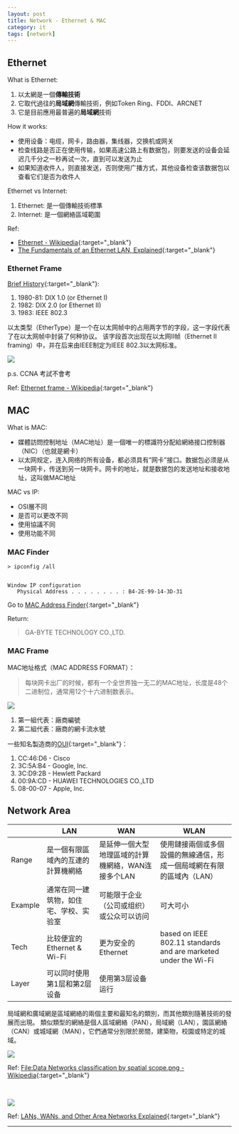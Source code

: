 ```yaml
---
layout: post
title: Network - Ethernet & MAC
category: it
tags: [network]
---
```


## Ethernet

What is Ethernet:
1. 以太網是一個**傳輸技術**
2. 它取代過往的**局域網**傳輸技術，例如Token Ring、FDDI、ARCNET
3. 它是目前應用最普遍的**局域網**技術

How it works:
- 使用设备：电缆，网卡，路由器，集线器，交换机或网关
- 检查线路是否正在使用传输，如果高速公路上有数据包，则要发送的设备会延迟几千分之一秒再试一次，直到可以发送为止
- 如果知道收件人，则直接发送，否则使用广播方式，其他设备检查该数据包以查看它们是否为收件人

Ethernet vs Internet:
1. Ethernet: 是一個傳輸技術標準
2. Internet: 是一個網絡區域範圍

Ref:
- [Ethernet - Wikipedia](https://en.wikipedia.org/wiki/Ethernet){:target="_blank"}
- [The Fundamentals of an Ethernet LAN, Explained](https://www.lifewire.com/what-is-ethernet-3426740){:target="_blank"}

### Ethernet Frame

[Brief History](https://www.ibm.com/support/pages/ethernet-version-2-versus-ieee-8023-ethernet){:target="_blank"}:
1. 1980-81: DIX 1.0 (or Ethernet I)
2. 1982: DIX 2.0 (or Ethernet II)
3. 1983: IEEE 802.3

以太类型（EtherType）是一个在以太网帧中的占用两字节的字段，这一字段代表了在以太网帧中封装了何种协议。
该字段首次出现在以太网II帧（Ethernet II framing）中，并在后来由IEEE制定为IEEE 802.3以太网标准。

![](https://hauchenglee.github.io/assets/images/network/799px-Ethernet_Type_II_Frame_format.svg.png)

p.s. CCNA 考試不會考

Ref: [Ethernet frame - Wikipedia](https://en.wikipedia.org/wiki/Ethernet_frame){:target="_blank"}

## MAC

What is MAC:
- 媒體訪問控制地址（MAC地址）是一個唯一的標識符分配給網絡接口控制器（NIC）（也就是網卡）
- 以太网规定，连入网络的所有设备，都必须具有”网卡”接口。数据包必须是从一块网卡，传送到另一块网卡。网卡的地址，就是数据包的发送地址和接收地址，这叫做MAC地址

MAC vs IP:
- OSI層不同
- 是否可以更改不同
- 使用協議不同
- 使用功能不同

### MAC Finder

```console
> ipconfig /all


Window IP configuration
   Physical Address . . . . . . . . : B4-2E-99-14-3D-31
```

Go to [MAC Address Finder](https://macvendors.com/){:target="_blank"}

Return:

> GA-BYTE TECHNOLOGY CO.,LTD.

### MAC Frame

MAC地址格式（MAC ADDRESS FORMAT）：

> 每块网卡出厂的时候，都有一个全世界独一无二的MAC地址，长度是48个二进制位，通常用12个十六进制数表示。

![](https://hauchenglee.github.io/assets/images/network/mac-address-format.png)

1. 第一組代表：廠商編號
2. 第二組代表：廠商的網卡流水號

一些知名製造商的[OUI](http://standards-oui.ieee.org/oui/oui.txt){:target="_blank"}：
1. CC:46:D6 - Cisco 
2. 3C:5A:B4 - Google, Inc.
3. 3C:D9:2B - Hewlett Packard
4. 00:9A:CD - HUAWEI TECHNOLOGIES CO.,LTD
5. 08-00-07 - Apple, Inc.

## Network Area

<table>
    <thead>
        <tr>
            <th></th>
            <th>LAN</th>
            <th>WAN</th>
            <th>WLAN</th>
        </tr>
    </thead>
    <tbody>
        <tr>
            <td>Range</td>
            <td>是一個有限區域內的互連的計算機網絡</td>
            <td>是延伸一個大型地理區域的計算機網絡，WAN连接多个LAN</td>
            <td>使用鏈接兩個或多個設備的無線通信，形成一個局域網在有限的區域內（LAN）</td>
        </tr>
        <tr>
            <td>Example</td>
            <td>通常在同一建筑物，如住宅、学校、实验室</td>
            <td>可能限于企业（公司或组织）或公众可以访问</td>
            <td>可大可小</td>
        </tr>
        <tr>
            <td>Tech</td>
            <td>比较便宜的Ethernet & Wi-Fi</td>
            <td>更为安全的Ethernet</td>
            <td>based on IEEE 802.11 standards and are marketed under the Wi-Fi</td>
        </tr>
        <tr>
            <td>Layer</td>
            <td>可以同时使用第1层和第2层设备</td>
            <td>使用第3层设备运行</td>
            <td></td>
        </tr>
    </tbody>
</table>

局域網和廣域網是區域網絡的兩個主要和最知名的類別，而其他類別隨著技術的發展而出現。
類似類型的網絡是個人區域網絡（PAN），局域網（LAN），園區網絡（CAN）或城域網（MAN），它們通常分別限於房間，建築物，校園或特定的城域。

![](https://hauchenglee.github.io/assets/images/network/Data_Networks_classification_by_spatial_scope.png)

Ref: [File:Data Networks classification by spatial scope.png - Wikipedia](https://en.wikipedia.org/wiki/File:Data_Networks_classification_by_spatial_scope.png){:target="_blank"}

<br>

![](https://hauchenglee.github.io/assets/images/network/network-lan-wan.png)

Ref: [LANs, WANs, and Other Area Networks Explained](https://www.lifewire.com/lans-wans-and-other-area-networks-817376){:target="_blank"}

---